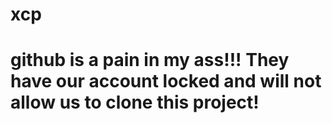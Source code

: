# xcp

# github is a pain in my ass!!! They have our account locked and will not allow us to clone this project!
